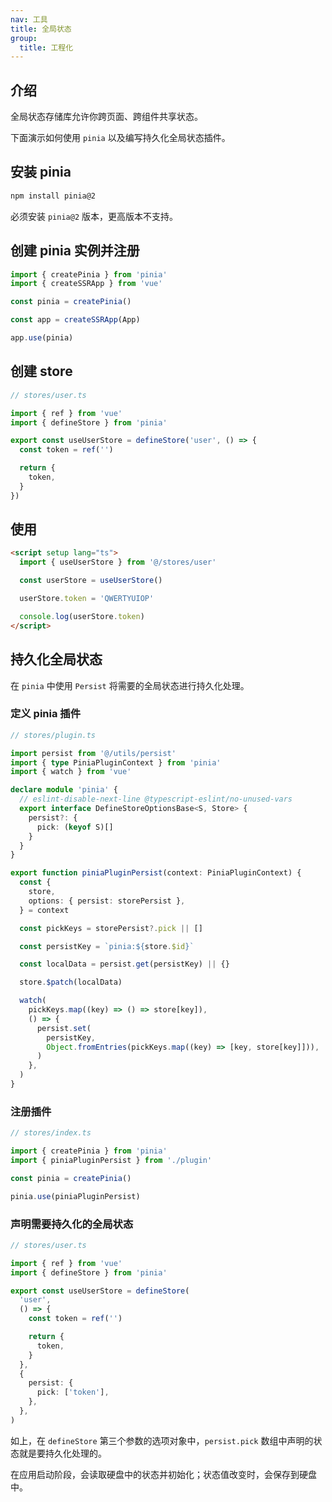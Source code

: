 ```yaml
---
nav: 工具
title: 全局状态
group:
  title: 工程化
---
```


## 介绍

全局状态存储库允许你跨页面、跨组件共享状态。

下面演示如何使用 `pinia` 以及编写持久化全局状态插件。

## 安装 pinia

```bash
npm install pinia@2
```

必须安装 `pinia@2` 版本，更高版本不支持。

## 创建 pinia 实例并注册

```ts
import { createPinia } from 'pinia'
import { createSSRApp } from 'vue'

const pinia = createPinia()

const app = createSSRApp(App)

app.use(pinia)
```

## 创建 store

```ts
// stores/user.ts

import { ref } from 'vue'
import { defineStore } from 'pinia'

export const useUserStore = defineStore('user', () => {
  const token = ref('')

  return {
    token,
  }
})
```

## 使用

```html
<script setup lang="ts">
  import { useUserStore } from '@/stores/user'

  const userStore = useUserStore()

  userStore.token = 'QWERTYUIOP'

  console.log(userStore.token)
</script>
```

## 持久化全局状态

在 `pinia` 中使用 `Persist` 将需要的全局状态进行持久化处理。

### 定义 pinia 插件

```ts
// stores/plugin.ts

import persist from '@/utils/persist'
import { type PiniaPluginContext } from 'pinia'
import { watch } from 'vue'

declare module 'pinia' {
  // eslint-disable-next-line @typescript-eslint/no-unused-vars
  export interface DefineStoreOptionsBase<S, Store> {
    persist?: {
      pick: (keyof S)[]
    }
  }
}

export function piniaPluginPersist(context: PiniaPluginContext) {
  const {
    store,
    options: { persist: storePersist },
  } = context

  const pickKeys = storePersist?.pick || []

  const persistKey = `pinia:${store.$id}`

  const localData = persist.get(persistKey) || {}

  store.$patch(localData)

  watch(
    pickKeys.map((key) => () => store[key]),
    () => {
      persist.set(
        persistKey,
        Object.fromEntries(pickKeys.map((key) => [key, store[key]])),
      )
    },
  )
}
```

### 注册插件

```ts
// stores/index.ts

import { createPinia } from 'pinia'
import { piniaPluginPersist } from './plugin'

const pinia = createPinia()

pinia.use(piniaPluginPersist)
```

### 声明需要持久化的全局状态

```ts
// stores/user.ts

import { ref } from 'vue'
import { defineStore } from 'pinia'

export const useUserStore = defineStore(
  'user',
  () => {
    const token = ref('')

    return {
      token,
    }
  },
  {
    persist: {
      pick: ['token'],
    },
  },
)
```

如上，在 `defineStore` 第三个参数的选项对象中，`persist.pick` 数组中声明的状态就是要持久化处理的。

在应用启动阶段，会读取硬盘中的状态并初始化；状态值改变时，会保存到硬盘中。
